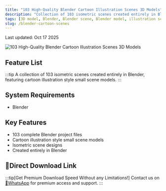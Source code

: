 ```yaml
---
title: "103 High-Quality Blender Cartoon Illustration Scenes 3D Models"
description: "Collection of 103 isometric scenes created entirely in Blender, featuring cartoon illustration style small scene models."
tags: [3D model, Blender, Blender scene, Blender model, illustration scene]
slug: /blender-cartoon-scenes
---
```


Last updated: Oct 17 2025

![103 High-Quality Blender Cartoon Illustration Scenes 3D Models](https://www.gfxcamp.com/wp-content/uploads/2025/10/A-Collection-Of-103-High-Quality-Blender-Cartoon-Illustration-Scenes.jpg)

## Feature List

:::tip
A collection of 103 isometric scenes created entirely in Blender, featuring cartoon illustration style small scene models.
:::

## System Requirements

- Blender

## Key Features

- 103 complete Blender project files
- Cartoon illustration style small scene models
- Isometric scene designs
- Created entirely in Blender

## 🚀Direct Download Link

:::tip[Get Premium Download Speed Without any Limitations!]
Contact us on [💬WhatsApp](https://wa.me/+8613237610083) for premium  access and support.
:::
